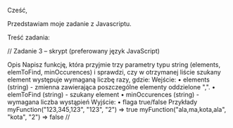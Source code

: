 Cześć, 

Przedstawiam moje zadanie z Javascriptu.

Treść zadania: 

//
  Zadanie 3 – skrypt (preferowany język JavaScript)
  
  Opis
  Napisz funkcję, która przyjmie trzy parametry typu string (elements, elemToFind, minOccurences) i sprawdzi, czy w otrzymanej liście szukany element
  występuje wymaganą liczbę razy, gdzie:
  Wejście:
  • elements (string) - zmienna zawierająca poszczególne elementy oddzielone ",".
  • elemToFind (string) - szukany element
  • minOccurences (string) - wymagana liczba wystąpień
  Wyjście:
  • flaga true/false
  Przykłady
  myFunction("123,345,123", "123", "2") => true
  myFunction("ala,ma,kota,ala", "kota", "2") => false
//
